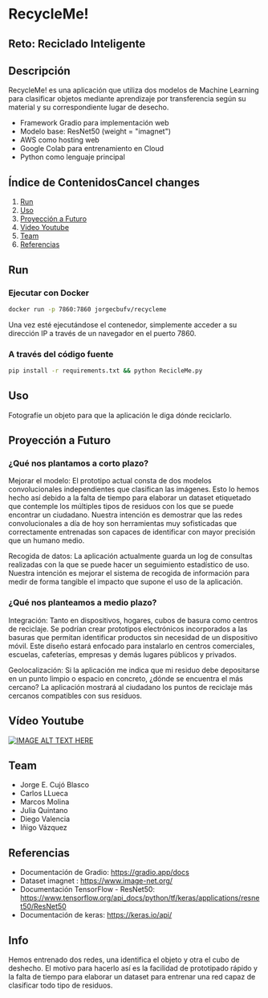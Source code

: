 # RecycleMe!
## Reto: Reciclado Inteligente

## Descripción

RecycleMe! es una aplicación que utiliza dos modelos de Machine Learning para clasificar objetos mediante aprendizaje por transferencia según su material y su correspondiente lugar de desecho.

- Framework Gradio para implementación web
- Modelo base: ResNet50 (weight = "imagnet")
- AWS como hosting web
- Google Colab para entrenamiento en Cloud
- Python como lenguaje principal


## Índice de ContenidosCancel changes
1. [Run](#Run)
2. [Uso](#Uso)
3. [Proyección a Futuro](#Proyección-a-Futuro)
4. [Video Youtube](#Vídeo-Youtube)
5. [Team](#Team)
6. [Referencias](#Referencias)

## Run
### Ejecutar con Docker
```sh
docker run -p 7860:7860 jorgecbufv/recycleme
```
Una vez esté ejecutándose el contenedor, simplemente acceder a su dirección IP a través de un navegador en el puerto 7860.

### A través del código fuente
```sh
pip install -r requirements.txt && python RecicleMe.py
```

## Uso
Fotografíe un objeto para que la aplicación le diga dónde reciclarlo.

## Proyección a Futuro
### ¿Qué nos plantamos a corto plazo?
Mejorar el modelo: El prototipo actual consta de dos modelos convolucionales independientes que clasifican las imágenes. Esto lo hemos hecho así debido a la falta de tiempo para elaborar un dataset etiquetado que contemple los múltiples tipos de residuos con los que se puede encontrar un ciudadano. Nuestra intención es demostrar que las redes convolucionales a día de hoy son herramientas muy sofisticadas que correctamente entrenadas son capaces de identificar con mayor precisión que un humano medio. 

Recogida de datos: La aplicación actualmente guarda un log de consultas realizadas con la que se puede hacer un seguimiento estadístico de uso. Nuestra intención es mejorar el sistema de recogida de información para medir de forma tangible el impacto que supone el uso de la aplicación.

### ¿Qué nos planteamos a medio plazo?
Integración: Tanto en dispositivos, hogares, cubos de basura como centros de reciclaje. Se podrían crear prototipos electrónicos incorporados a las basuras que permitan identificar productos sin necesidad de un dispositivo móvil. Este diseño estará enfocado para instalarlo en centros comerciales, escuelas, cafeterías, empresas y demás lugares públicos y privados.

Geolocalización: Si la aplicación me indica que mi residuo debe depositarse en un punto limpio o espacio en concreto, ¿dónde se encuentra el más cercano? La aplicación mostrará al ciudadano los puntos de reciclaje más cercanos compatibles con sus residuos.

## Vídeo Youtube
[![IMAGE ALT TEXT HERE](https://img.youtube.com/vi/yrjNGSxmrwg/0.jpg)](https://www.youtube.com/watch?v=yrjNGSxmrwg)

## Team

- Jorge E. Cujó Blasco
- Carlos LLueca
- Marcos Molina
- Julia Quintano
- Diego Valencia 
- Iñigo Vázquez

## Referencias
 - Documentación de Gradio: https://gradio.app/docs
 - Dataset imagnet : https://www.image-net.org/
 - Documentación TensorFlow - ResNet50: https://www.tensorflow.org/api_docs/python/tf/keras/applications/resnet50/ResNet50
 - Documentación de keras: https://keras.io/api/

## Info

Hemos entrenado dos redes, una identifica el objeto y otra el cubo de deshecho. El motivo para hacerlo así es la facilidad de prototipado rápido y la falta de tiempo para elaborar un dataset para entrenar una red capaz de clasificar todo tipo de residuos. 
